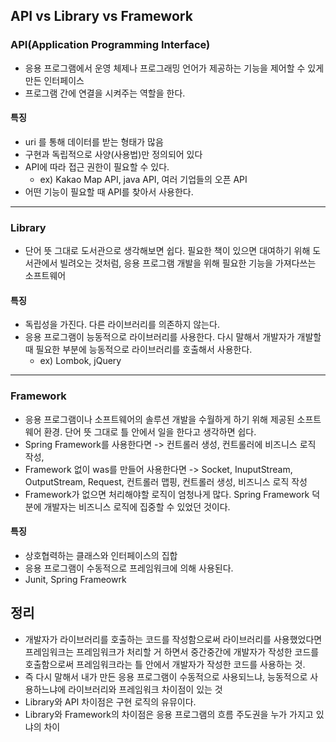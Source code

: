 ## API vs Library vs Framework

### API(Application Programming Interface)

- 응용 프로그램에서 운영 체제나 프로그래밍 언어가 제공하는 기능을 제어할 수 있게 만든 인터페이스
- 프로그램 간에 연결을 시켜주는 역할을 한다.

#### 특징
- uri 를 통해 데이터를 받는 형태가 많음
- 구현과 독립적으로 사양(사용법)만 정의되어 있다
- API에 따라 접근 권한이 필요할 수 있다.
  - ex) Kakao Map API, java API, 여러 기업들의 오픈 API
- 어떤 기능이 필요할 때 API를 찾아서 사용한다.

---

### Library

- 단어 뜻 그대로 도서관으로 생각해보면 쉽다. 필요한 책이 있으면 대여하기 위해 도서관에서 빌려오는 것처럼, 응용 프로그램 개발을 위해 필요한 기능을 가져다쓰는 소프트웨어

#### 특징
- 독립성을 가진다. 다른 라이브러리를 의존하지 않는다.
- 응용 프로그램이 능동적으로 라이브러리를 사용한다. 다시 말해서 개발자가 개발할 때 필요한 부분에 능동적으로 라이브러리를 호출해서 사용한다.
  - ex) Lombok, jQuery

---

### Framework
- 응용 프로그램이나 소프트웨어의 솔루션 개발을 수월하게 하기 위해 제공된 소프트웨어 환경. 단어 뜻 그대로 틀 안에서 일을 한다고 생각하면 쉽다.
- Spring Framework를 사용한다면 -> 컨트롤러 생성, 컨트롤러에 비즈니스 로직 작성,
- Framework 없이 was를 만들어 사용한다면 -> Socket, InuputStream, OutputStream, Request, 컨트롤러 맵핑, 컨트롤러 생성, 비즈니스 로직 작성
- Framework가 없으면 처리해야할 로직이 엄청나게 많다. Spring Framework 덕분에 개발자는 비즈니스 로직에 집중할 수 있었던 것이다.

#### 특징
- 상호협력하는 클래스와 인터페이스의 집합
- 응용 프로그램이 수동적으로 프레임워크에 의해 사용된다.
- Junit, Spring Frameowrk

## 정리
- 개발자가 라이브러리를 호출하는 코드를 작성함으로써 라이브러리를 사용했었다면 프레임워크는 프레임워크가 처리할 거 하면서 중간중간에 개발자가 작성한 코드를 호출함으로써 프레임워크라는 틀 안에서 개발자가 작성한 코드를 사용하는 것.
- 즉 다시 말해서 내가 만든 응용 프로그램이 수동적으로 사용되느냐, 능동적으로 사용하느냐에 라이브러리와 프레임워크 차이점이 있는 것
- Library와 API 차이점은 구현 로직의 유뮤이다.
- Library와 Framework의 차이점은 응용 프로그램의 흐름 주도권을 누가 가지고 있냐의 차이